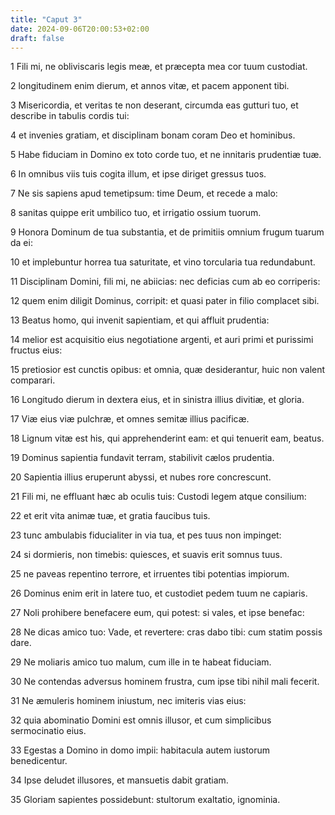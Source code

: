 ```yaml
---
title: "Caput 3"
date: 2024-09-06T20:00:53+02:00
draft: false
---
```



1 Fili mi, ne obliviscaris legis meæ, et præcepta mea cor tuum custodiat.

2 longitudinem enim dierum, et annos vitæ, et pacem apponent tibi.

3 Misericordia, et veritas te non deserant, circumda eas gutturi tuo, et describe in tabulis cordis tui:

4 et invenies gratiam, et disciplinam bonam coram Deo et hominibus.

5 Habe fiduciam in Domino ex toto corde tuo, et ne innitaris prudentiæ tuæ.

6 In omnibus viis tuis cogita illum, et ipse diriget gressus tuos.

7 Ne sis sapiens apud temetipsum: time Deum, et recede a malo:

8 sanitas quippe erit umbilico tuo, et irrigatio ossium tuorum.

9 Honora Dominum de tua substantia, et de primitiis omnium frugum tuarum da ei:

10 et implebuntur horrea tua saturitate, et vino torcularia tua redundabunt.

11 Disciplinam Domini, fili mi, ne abiicias: nec deficias cum ab eo corriperis:

12 quem enim diligit Dominus, corripit: et quasi pater in filio complacet sibi.

13 Beatus homo, qui invenit sapientiam, et qui affluit prudentia:

14 melior est acquisitio eius negotiatione argenti, et auri primi et purissimi fructus eius:

15 pretiosior est cunctis opibus: et omnia, quæ desiderantur, huic non valent comparari.

16 Longitudo dierum in dextera eius, et in sinistra illius divitiæ, et gloria.

17 Viæ eius viæ pulchræ, et omnes semitæ illius pacificæ.

18 Lignum vitæ est his, qui apprehenderint eam: et qui tenuerit eam, beatus.

19 Dominus sapientia fundavit terram, stabilivit cælos prudentia.

20 Sapientia illius eruperunt abyssi, et nubes rore concrescunt.

21 Fili mi, ne effluant hæc ab oculis tuis: Custodi legem atque consilium:

22 et erit vita animæ tuæ, et gratia faucibus tuis.

23 tunc ambulabis fiducialiter in via tua, et pes tuus non impinget:

24 si dormieris, non timebis: quiesces, et suavis erit somnus tuus.

25 ne paveas repentino terrore, et irruentes tibi potentias impiorum.

26 Dominus enim erit in latere tuo, et custodiet pedem tuum ne capiaris.

27 Noli prohibere benefacere eum, qui potest: si vales, et ipse benefac:

28 Ne dicas amico tuo: Vade, et revertere: cras dabo tibi: cum statim possis dare.

29 Ne moliaris amico tuo malum, cum ille in te habeat fiduciam.

30 Ne contendas adversus hominem frustra, cum ipse tibi nihil mali fecerit.

31 Ne æmuleris hominem iniustum, nec imiteris vias eius:

32 quia abominatio Domini est omnis illusor, et cum simplicibus sermocinatio eius.

33 Egestas a Domino in domo impii: habitacula autem iustorum benedicentur.

34 Ipse deludet illusores, et mansuetis dabit gratiam.

35 Gloriam sapientes possidebunt: stultorum exaltatio, ignominia.

